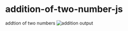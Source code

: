 # addition-of-two-number-js
 addtion of two numbers
![addition output](https://github.com/krupesh788/addition-of-two-number-js/assets/71176180/f13b7922-b8a5-43e5-8521-73fff5936e9a)

